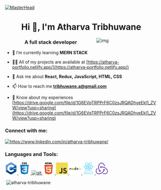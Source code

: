 [![MasterHead](https://binaryinformatics.com/wp-content/uploads/2019/01/MERN-Stack-Development-and-Consulting-Services.jpg)](https://atharva-tribhuwane.io)
<h1 align="center">Hi 👋, I'm Atharva Tribhuwane</h1>
<img align="right" width="40%" src="https://cdn.dribbble.com/users/1292677/screenshots/6139167/media/fcf7fd0c619bb87706533079240915f3.gif" alt="img">
<h3 align="center">A full stack developer</h3>

- 🌱 I’m currently learning **MERN STACK**

- 👨‍💻 All of my projects are available at [https://atharva-portfolio.netlify.app/](https://atharva-portfolio.netlify.app/)

- 💬 Ask me about **React, Redux, JavaScript, HTML, CSS**

- 📫 How to reach me **tribhuwane.a@gmail.com**

- 📄 Know about my experiences [https://drive.google.com/file/d/1G6EVqTRPPrF6C0zsJRQADhyeEkI1_ZVW/view?usp=sharing](https://drive.google.com/file/d/1G6EVqTRPPrF6C0zsJRQADhyeEkI1_ZVW/view?usp=sharing)

<h3 align="left">Connect with me:</h3>
<p align="left">
<a href="https://linkedin.com/in/https://www.linkedin.com/in/atharva-tribhuwane/" target="blank"><img align="center" src="https://raw.githubusercontent.com/rahuldkjain/github-profile-readme-generator/master/src/images/icons/Social/linked-in-alt.svg" alt="https://www.linkedin.com/in/atharva-tribhuwane/" height="30" width="40" /></a>
</p>

<h3 align="left">Languages and Tools:</h3>
<p align="left"> <a href="https://www.w3schools.com/cpp/" target="_blank" rel="noreferrer"> <img src="https://raw.githubusercontent.com/devicons/devicon/master/icons/cplusplus/cplusplus-original.svg" alt="cplusplus" width="40" height="40"/> </a> <a href="https://www.w3schools.com/css/" target="_blank" rel="noreferrer"> <img src="https://raw.githubusercontent.com/devicons/devicon/master/icons/css3/css3-original-wordmark.svg" alt="css3" width="40" height="40"/> </a> <a href="https://git-scm.com/" target="_blank" rel="noreferrer"> <img src="https://www.vectorlogo.zone/logos/git-scm/git-scm-icon.svg" alt="git" width="40" height="40"/> </a> <a href="https://www.w3.org/html/" target="_blank" rel="noreferrer"> <img src="https://raw.githubusercontent.com/devicons/devicon/master/icons/html5/html5-original-wordmark.svg" alt="html5" width="40" height="40"/> </a> <a href="https://developer.mozilla.org/en-US/docs/Web/JavaScript" target="_blank" rel="noreferrer"> <img src="https://raw.githubusercontent.com/devicons/devicon/master/icons/javascript/javascript-original.svg" alt="javascript" width="40" height="40"/> </a> <a href="https://nodejs.org" target="_blank" rel="noreferrer"> <img src="https://raw.githubusercontent.com/devicons/devicon/master/icons/nodejs/nodejs-original-wordmark.svg" alt="nodejs" width="40" height="40"/> </a> <a href="https://reactjs.org/" target="_blank" rel="noreferrer"> <img src="https://raw.githubusercontent.com/devicons/devicon/master/icons/react/react-original-wordmark.svg" alt="react" width="40" height="40"/> </a> <a href="https://redux.js.org" target="_blank" rel="noreferrer"> <img src="https://raw.githubusercontent.com/devicons/devicon/master/icons/redux/redux-original.svg" alt="redux" width="40" height="40"/> </a> </p>

<p>&nbsp;<img align="center" src="https://github-readme-stats.vercel.app/api?username=atharva-tribhuwane&show_icons=true&locale=en" alt="atharva-tribhuwane" /></p>

